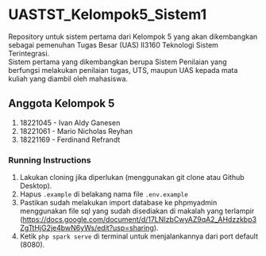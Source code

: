 # UASTST_Kelompok5_Sistem1
Repository untuk sistem pertama dari Kelompok 5 yang akan dikembangkan sebagai pemenuhan Tugas Besar (UAS) II3160 Teknologi Sistem Terintegrasi.<br>
Sistem pertama yang dikembangkan berupa Sistem Penilaian yang berfungsi melakukan penilaian tugas, UTS, maupun UAS kepada mata kuliah yang diambil oleh mahasiswa.

## Anggota Kelompok 5
1. 18221045 - Ivan Aldy Ganesen
2. 18221061 - Mario Nicholas Reyhan
3. 18221169 - Ferdinand Refrandt

### Running Instructions
1. Lakukan cloning jika diperlukan (menggunakan git clone atau Github Desktop).
2. Hapus `.example` di belakang nama file `.env.example`
3. Pastikan sudah melakukan import database ke phpmyadmin menggunakan file sql yang sudah disediakan di makalah yang terlampir (https://docs.google.com/document/d/17LNIzbCwyAZ9qA2_AHdzzkbp3ZgTtHjG2je4bwN6yWs/edit?usp=sharing).
4. Ketik `php spark serve` di terminal untuk menjalankannya dari port default (8080).
##
